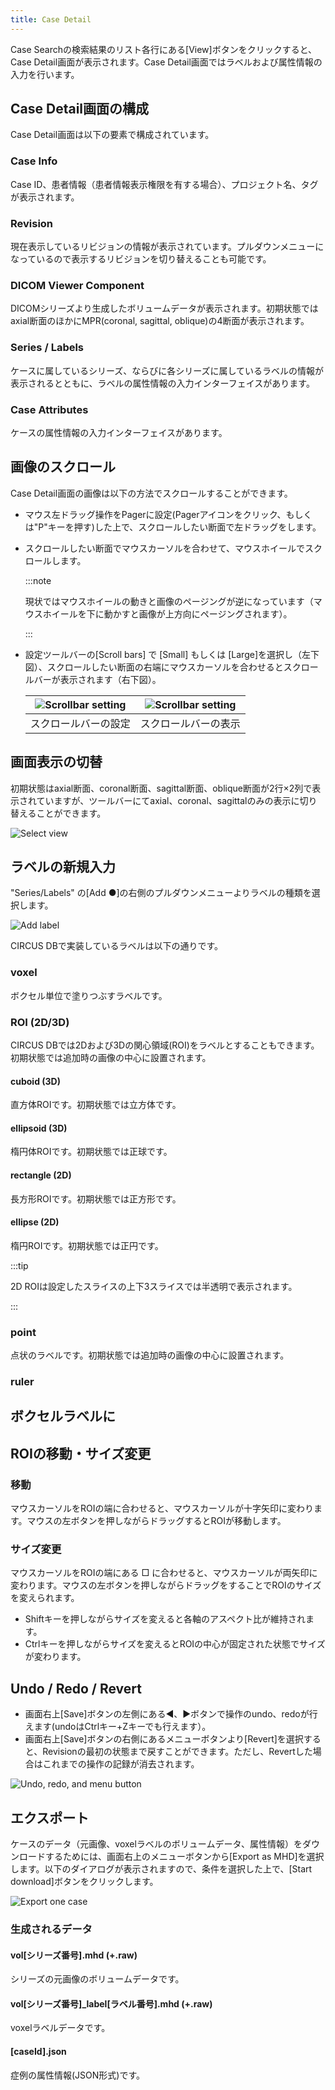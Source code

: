 ```yaml
---
title: Case Detail
---
```


Case Searchの検索結果のリスト各行にある[View]ボタンをクリックすると、Case Detail画面が表示されます。Case Detail画面ではラベルおよび属性情報の入力を行います。

## Case Detail画面の構成

Case Detail画面は以下の要素で構成されています。

### Case Info

Case ID、患者情報（患者情報表示権限を有する場合）、プロジェクト名、タグが表示されます。

### Revision

現在表示しているリビジョンの情報が表示されています。プルダウンメニューになっているので表示するリビジョンを切り替えることも可能です。

### DICOM Viewer Component

DICOMシリーズより生成したボリュームデータが表示されます。初期状態ではaxial断面のほかにMPR(coronal, sagittal, oblique)の4断面が表示されます。

### Series / Labels

ケースに属しているシリーズ、ならびに各シリーズに属しているラベルの情報が表示されるとともに、ラベルの属性情報の入力インターフェイスがあります。

### Case Attributes

ケースの属性情報の入力インターフェイスがあります。


## 画像のスクロール

Case Detail画面の画像は以下の方法でスクロールすることができます。

- マウス左ドラッグ操作をPagerに設定(Pagerアイコンをクリック、もしくは"P"キーを押す)した上で、スクロールしたい断面で左ドラッグをします。

- スクロールしたい断面でマウスカーソルを合わせて、マウスホイールでスクロールします。

  :::note

  現状ではマウスホイールの動きと画像のページングが逆になっています（マウスホイールを下に動かすと画像が上方向にページングされます）。

  :::

- 設定ツールバーの[Scroll bars] で [Small] もしくは [Large]を選択し（左下図）、スクロールしたい断面の右端にマウスカーソルを合わせるとスクロールバーが表示されます（右下図）。

  |![Scrollbar setting](case-detail-scrollbar-setting.png)|![Scrollbar setting](case-detail-scrollbar-display.png) |
  |:---:|:---:|
  | スクロールバーの設定 | スクロールバーの表示 |

## 画面表示の切替

初期状態はaxial断面、coronal断面、sagittal断面、oblique断面が2行×2列で表示されていますが、ツールバーにてaxial、coronal、sagittalのみの表示に切り替えることができます。

![Select view](case-detail-select-view.png)

## ラベルの新規入力

"Series/Labels" の[Add ●]の右側のプルダウンメニューよりラベルの種類を選択します。

![Add label](add-label.png)

CIRCUS DBで実装しているラベルは以下の通りです。

### voxel

ボクセル単位で塗りつぶすラベルです。

### ROI (2D/3D)

CIRCUS DBでは2Dおよび3Dの関心領域(ROI)をラベルとすることもできます。初期状態では追加時の画像の中心に設置されます。

#### cuboid (3D)

直方体ROIです。初期状態では立方体です。

#### ellipsoid (3D)

楕円体ROIです。初期状態では正球です。

#### rectangle (2D)

長方形ROIです。初期状態では正方形です。

#### ellipse (2D)

楕円ROIです。初期状態では正円です。

:::tip

2D ROIは設定したスライスの上下3スライスでは半透明で表示されます。

:::

### point

点状のラベルです。初期状態では追加時の画像の中心に設置されます。

### ruler


## ボクセルラベルに


## ROIの移動・サイズ変更

### 移動

マウスカーソルをROIの端に合わせると、マウスカーソルが十字矢印に変わります。マウスの左ボタンを押しながらドラッグするとROIが移動します。

### サイズ変更

マウスカーソルをROIの端にある &#9633; に合わせると、マウスカーソルが両矢印に変わります。マウスの左ボタンを押しながらドラッグをすることでROIのサイズを変えられます。

- Shiftキーを押しながらサイズを変えると各軸のアスペクト比が維持されます。
- Ctrlキーを押しながらサイズを変えるとROIの中心が固定された状態でサイズが変わります。

## Undo / Redo / Revert

- 画面右上[Save]ボタンの左側にある&#x25C0;、&#x25B6;ボタンで操作のundo、redoが行えます(undoはCtrlキー+Zキーでも行えます）。
- 画面右上[Save]ボタンの右側にあるメニューボタンより[Revert]を選択すると、Revisionの最初の状態まで戻すことができます。ただし、Revertした場合はこれまでの操作の記録が消去されます。

![Undo, redo, and menu button](case-detail-menu-button.png)

## エクスポート

ケースのデータ（元画像、voxelラベルのボリュームデータ、属性情報）をダウンロードするためには、画面右上のメニューボタンから[Export as MHD]を選択します。以下のダイアログが表示されますので、条件を選択した上で、[Start download]ボタンをクリックします。

![Export one case](export-one-case-dialog.png)


### 生成されるデータ

#### vol[シリーズ番号].mhd (+.raw)

シリーズの元画像のボリュームデータです。

#### vol[シリーズ番号]_label[ラベル番号].mhd (+.raw)

voxelラベルデータです。

#### [caseId].json

症例の属性情報(JSON形式)です。





